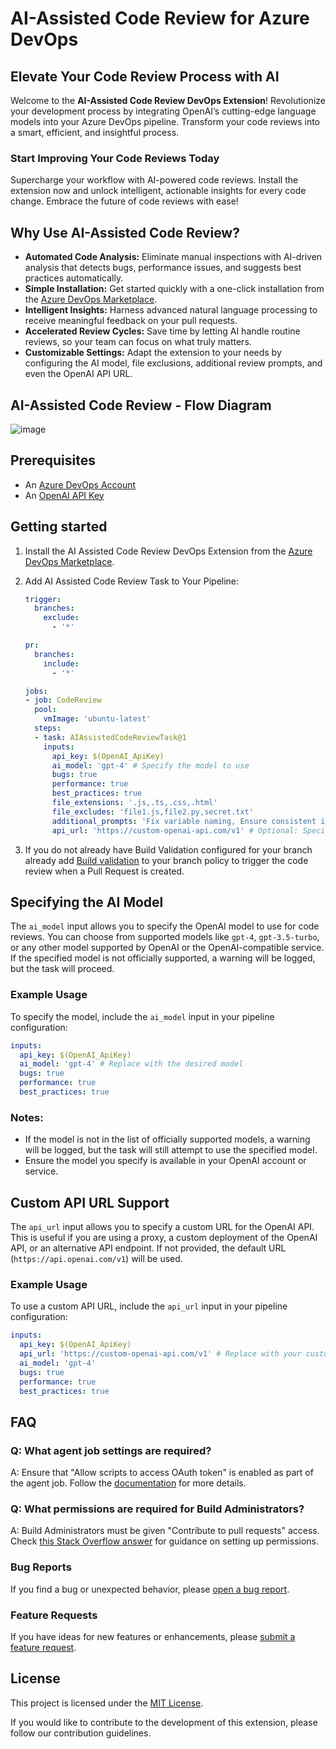 # AI-Assisted Code Review for Azure DevOps

## Elevate Your Code Review Process with AI

Welcome to the **AI-Assisted Code Review DevOps Extension**! Revolutionize your development process by integrating OpenAI’s cutting-edge language models into your Azure DevOps pipeline. Transform your code reviews into a smart, efficient, and insightful process.

### Start Improving Your Code Reviews Today

Supercharge your workflow with AI-powered code reviews. Install the extension now and unlock intelligent, actionable insights for every code change. Embrace the future of code reviews with ease!

## Why Use AI-Assisted Code Review?

- **Automated Code Analysis:** Eliminate manual inspections with AI-driven analysis that detects bugs, performance issues, and suggests best practices automatically.
- **Simple Installation:** Get started quickly with a one-click installation from the [Azure DevOps Marketplace](https://marketplace.visualstudio.com/items?itemName=JithinJojiAnchanattu.ai-assisted-code-review).
- **Intelligent Insights:** Harness advanced natural language processing to receive meaningful feedback on your pull requests.
- **Accelerated Review Cycles:** Save time by letting AI handle routine reviews, so your team can focus on what truly matters.
- **Customizable Settings:** Adapt the extension to your needs by configuring the AI model, file exclusions, additional review prompts, and even the OpenAI API URL.

## AI-Assisted Code Review - Flow Diagram
![image](https://github.com/user-attachments/assets/52f6a1b3-c1f3-4496-bb1f-857393d261ab)

## Prerequisites

- An [Azure DevOps Account](https://dev.azure.com/)
- An [OpenAI API Key](https://platform.openai.com/docs/overview)

## Getting started

1. Install the AI Assisted Code Review DevOps Extension from the [Azure DevOps Marketplace]([https://marketplace.visualstudio.com/azuredevops](https://marketplace.visualstudio.com/items?itemName=JithinJojiAnchanattu.ai-assisted-code-review)).
2. Add AI Assisted Code Review Task to Your Pipeline:

   ```yaml
   trigger:
     branches:
       exclude:
         - '*'

   pr:
     branches:
       include:
         - '*'

   jobs:
   - job: CodeReview
     pool:
       vmImage: 'ubuntu-latest'
     steps:
     - task: AIAssistedCodeReviewTask@1
       inputs:
         api_key: $(OpenAI_ApiKey)
         ai_model: 'gpt-4' # Specify the model to use
         bugs: true
         performance: true
         best_practices: true
         file_extensions: '.js,.ts,.css,.html'
         file_excludes: 'file1.js,file2.py,secret.txt'
         additional_prompts: 'Fix variable naming, Ensure consistent indentation, Review error handling approach'
         api_url: 'https://custom-openai-api.com/v1' # Optional: Specify a custom OpenAI API URL
   ```

3. If you do not already have Build Validation configured for your branch already add [Build validation](https://learn.microsoft.com/en-us/azure/devops/repos/git/branch-policies?view=azure-devops&tabs=browser#build-validation) to your branch policy to trigger the code review when a Pull Request is created.

## Specifying the AI Model

The `ai_model` input allows you to specify the OpenAI model to use for code reviews. You can choose from supported models like `gpt-4`, `gpt-3.5-turbo`, or any other model supported by OpenAI or the OpenAI-compatible service. If the specified model is not officially supported, a warning will be logged, but the task will proceed.

### Example Usage

To specify the model, include the `ai_model` input in your pipeline configuration:

```yaml
inputs:
  api_key: $(OpenAI_ApiKey)
  ai_model: 'gpt-4' # Replace with the desired model
  bugs: true
  performance: true
  best_practices: true
```

### Notes:
- If the model is not in the list of officially supported models, a warning will be logged, but the task will still attempt to use the specified model.
- Ensure the model you specify is available in your OpenAI account or service.

## Custom API URL Support

The `api_url` input allows you to specify a custom URL for the OpenAI API. This is useful if you are using a proxy, a custom deployment of the OpenAI API, or an alternative API endpoint. If not provided, the default URL (`https://api.openai.com/v1`) will be used.

### Example Usage

To use a custom API URL, include the `api_url` input in your pipeline configuration:

```yaml
inputs:
  api_key: $(OpenAI_ApiKey)
  api_url: 'https://custom-openai-api.com/v1' # Replace with your custom API URL
  ai_model: 'gpt-4'
  bugs: true
  performance: true
  best_practices: true
```

## FAQ

### Q: What agent job settings are required?

A: Ensure that "Allow scripts to access OAuth token" is enabled as part of the agent job. Follow the [documentation](https://learn.microsoft.com/en-us/azure/devops/pipelines/build/options?view=azure-devops#allow-scripts-to-access-the-oauth-token) for more details.

### Q: What permissions are required for Build Administrators?

A: Build Administrators must be given "Contribute to pull requests" access. Check [this Stack Overflow answer](https://stackoverflow.com/a/57985733) for guidance on setting up permissions.

### Bug Reports

If you find a bug or unexpected behavior, please [open a bug report](https://github.com/jithinanchanattu/AI-Assisted-Code-Review/issues/new?assignees=&labels=bug&template=bug_report.md&title=).

### Feature Requests

If you have ideas for new features or enhancements, please [submit a feature request](https://github.com/jithinanchanattu/AI-Assisted-Code-Review/issues/new?assignees=&labels=enhancement&template=feature_request.md&title=).

## License

This project is licensed under the [MIT License](LICENSE).

If you would like to contribute to the development of this extension, please follow our contribution guidelines.
